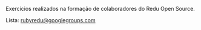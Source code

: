 Exercícios realizados na formação de colaboradores do Redu Open Source.

Lista: rubyredu@googlegroups.com

